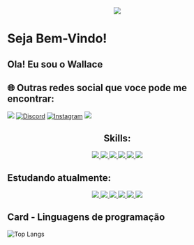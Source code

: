 <!-- Hello -->
<div align="center">
	
<img src="https://readme-typing-svg.herokuapp.com?font=JetBrains+Mono&color=%2336BCF7&size=30&duration=1600&lines=Ch%C3%A0o+th%E1%BA%BF+gi%E1%BB%9Bi!;Hello+World!;%E4%BD%A0%E5%A5%BD%E4%B8%96%E7%95%8C!;%D0%9F%D1%80%D0%B8%D0%B2%D0%B5%D1%82+%D0%BC%D0%B8%D1%80!;%E3%81%93%E3%82%93%E3%81%AB%E3%81%A1%E3%81%AF%E4%B8%96%E7%95%8C!;%EC%95%88%EB%85%95%ED%95%98%EC%84%B8%EC%9A%94!;Bonjour+monde!;Halo+Dunia!;%E0%BA%AA%E0%BA%B0%E2%80%8B%E0%BA%9A%E0%BA%B2%E0%BA%8D%E2%80%8B%E0%BA%94%E0%BA%B5%E2%80%8B%E0%BA%8A%E0%BA%B2%E0%BA%A7%E2%80%8B%E0%BB%82%E0%BA%A5%E0%BA%81!;Hallo+Welt!;%E0%B8%AA%E0%B8%A7%E0%B8%B1%E0%B8%AA%E0%B8%94%E0%B8%B5%E0%B8%8A%E0%B8%B2%E0%B8%A7%E0%B9%82%E0%B8%A5%E0%B8%81;Hola+Mundo">

</div>

# Seja Bem-Vindo! 
## Ola! Eu sou o Wallace


## 🌐 Outras redes social que voce pode me encontrar:
 <a href="https://www.linkedin.com/in/
wallace-d-araujo" target="_blank"><img src="https://img.shields.io/badge/-LinkedIn-%230077B5?style=for-the-badge&logo=linkedin&logoColor=white" target="_blank"></a> 
 [![Discord](https://img.shields.io/badge/Discord-7289DA?style=for-the-badge&logo=discord&logoColor=white)](https://discord.com/channels/@yokaithefato/)  [![Instagram](https://img.shields.io/badge/-Instagram-%23E4405F?style=for-the-badge&logo=instagram&logoColor=white)](https://www.instagram.com/wall.araujo_/)  <a href = "mailto:wallacewwc2015@gmail.com"><img src="https://img.shields.io/badge/-Gmail-%23333?style=for-the-badge&logo=gmail&logoColor=white" target="_blank"></a>
 
## <center> Skills:
<div align="center">
    <a href="https://www.oracle.com/java/" target="_blank">
        <img src="https://skillicons.dev/icons?i=java" />
    </a>
    <a href="https://spring.io/" target="_blank">
        <img src="https://skillicons.dev/icons?i=spring" />
    </a>
    <a href="https://git-scm.com/" target="_blank">
        <img src="https://skillicons.dev/icons?i=git" />
    </a>
    <a href="https://github.com/" target="_blank">
        <img src="https://skillicons.dev/icons?i=github" />
    </a>
    <a href="https://www.jetbrains.com/idea/" target="_blank">
        <img src="https://skillicons.dev/icons?i=idea" />
    </a>
    <a href="https://code.visualstudio.com/" target="_blank">
        <img src="https://skillicons.dev/icons?i=vscode" />
    </a>
</div>

## Estudando atualmente:
<div align="center">
    <a href="https://nodejs.org/" target="_blank">
        <img src="https://skillicons.dev/icons?i=nodejs" />
    </a>
    <a href="https://www.postgresql.org/" target="_blank">
        <img src="https://skillicons.dev/icons?i=postgres" />
    </a>
    <a href="https://www.mongodb.com/" target="_blank">
        <img src="https://skillicons.dev/icons?i=mongodb" />
    </a>
    <a href="https://www.mysql.com/" target="_blank">
        <img src="https://skillicons.dev/icons?i=mysql" />
    </a>
    <a href="https://www.postman.com/" target="_blank">
        <img src="https://skillicons.dev/icons?i=postman" />
    </a>
    <a href="https://react.dev/" target="_blank">
        <img src="https://skillicons.dev/icons?i=react" />
    </a>
</div>



## Card - Linguagens de programação 
![Top Langs](https://github-readme-stats-git-masterrstaa-rickstaa.vercel.app/api/top-langs/?username=dev-wallace&bg_color=000&border_color=30A3DC&title_color=E94D5F&text_color=FFF)



